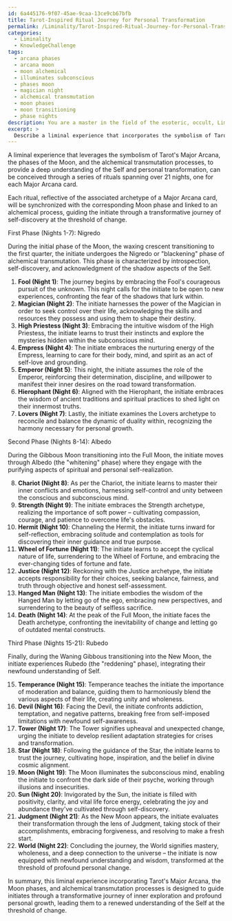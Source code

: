 ```yaml
---
id: 6a445176-9f07-45ae-9caa-13ce9cb67bfb
title: Tarot-Inspired Ritual Journey for Personal Transformation
permalink: /Liminality/Tarot-Inspired-Ritual-Journey-for-Personal-Transformation/
categories:
  - Liminality
  - KnowledgeChallenge
tags:
  - arcana phases
  - arcana moon
  - moon alchemical
  - illuminates subconscious
  - phases moon
  - magician night
  - alchemical transmutation
  - moon phases
  - moon transitioning
  - phase nights
description: You are a master in the field of the esoteric, occult, Liminality and Education. You are a writer of tests, challenges, books and deep knowledge on Liminality for initiates and students to gain deep insights and understanding from. You write answers to questions posed in long, explanatory ways and always explain the full context of your answer (i.e., related concepts, formulas, examples, or history), as well as the step-by-step thinking process you take to answer the challenges. Be rigorous and thorough, and summarize the key themes, ideas, and conclusions at the end.
excerpt: > 
  Describe a liminal experience that incorporates the symbolism of Tarot's Major Arcana, the phases of the Moon, and alchemical transmutation processes, and explain how this experience leads to a profound understanding of the Self at the threshold of significant personal transformation.
---
```

A liminal experience that leverages the symbolism of Tarot's Major Arcana, the phases of the Moon, and the alchemical transmutation processes, to provide a deep understanding of the Self and personal transformation, can be conceived through a series of rituals spanning over 21 nights, one for each Major Arcana card. 

Each ritual, reflective of the associated archetype of a Major Arcana card, will be synchronized with the corresponding Moon phase and linked to an alchemical process, guiding the initiate through a transformative journey of self-discovery at the threshold of change.

First Phase (Nights 1-7): Nigredo

During the initial phase of the Moon, the waxing crescent transitioning to the first quarter, the initiate undergoes the Nigredo or "blackening" phase of alchemical transmutation. This phase is characterized by introspection, self-discovery, and acknowledgment of the shadow aspects of the Self.

1. **Fool (Night 1)**: The journey begins by embracing the Fool's courageous pursuit of the unknown. This night calls for the initiate to be open to new experiences, confronting the fear of the shadows that lurk within.
2. **Magician (Night 2)**: The initiate harnesses the power of the Magician in order to seek control over their life, acknowledging the skills and resources they possess and using them to shape their destiny.
3. **High Priestess (Night 3)**: Embracing the intuitive wisdom of the High Priestess, the initiate learns to trust their instincts and explore the mysteries hidden within the subconscious mind.
4. **Empress (Night 4)**: The initiate embraces the nurturing energy of the Empress, learning to care for their body, mind, and spirit as an act of self-love and grounding.
5. **Emperor (Night 5)**: This night, the initiate assumes the role of the Emperor, reinforcing their determination, discipline, and willpower to manifest their inner desires on the road toward transformation.
6. **Hierophant (Night 6)**: Aligned with the Hierophant, the initiate embraces the wisdom of ancient traditions and spiritual practices to shed light on their innermost truths.
7. **Lovers (Night 7)**: Lastly, the initiate examines the Lovers archetype to reconcile and balance the dynamic of duality within, recognizing the harmony necessary for personal growth.

Second Phase (Nights 8-14): Albedo

During the Gibbous Moon transitioning into the Full Moon, the initiate moves through Albedo (the "whitening" phase) where they engage with the purifying aspects of spiritual and personal self-realization.

8. **Chariot (Night 8)**: As per the Chariot, the initiate learns to master their inner conflicts and emotions, harnessing self-control and unity between the conscious and subconscious mind.
9. **Strength (Night 9)**: The initiate embraces the Strength archetype, realizing the importance of soft power – cultivating compassion, courage, and patience to overcome life's obstacles.
10. **Hermit (Night 10)**: Channeling the Hermit, the initiate turns inward for self-reflection, embracing solitude and contemplation as tools for discovering their inner guidance and true purpose.
11. **Wheel of Fortune (Night 11)**: The initiate learns to accept the cyclical nature of life, surrendering to the Wheel of Fortune, and embracing the ever-changing tides of fortune and fate.
12. **Justice (Night 12)**: Reckoning with the Justice archetype, the initiate accepts responsibility for their choices, seeking balance, fairness, and truth through objective and honest self-assessment.
13. **Hanged Man (Night 13)**: The initiate embodies the wisdom of the Hanged Man by letting go of the ego, embracing new perspectives, and surrendering to the beauty of selfless sacrifice.
14. **Death (Night 14)**: At the peak of the Full Moon, the initiate faces the Death archetype, confronting the inevitability of change and letting go of outdated mental constructs.

Third Phase (Nights 15-21): Rubedo

Finally, during the Waning Gibbous transitioning into the New Moon, the initiate experiences Rubedo (the "reddening" phase), integrating their newfound understanding of Self.

15. **Temperance (Night 15)**: Temperance teaches the initiate the importance of moderation and balance, guiding them to harmoniously blend the various aspects of their life, creating unity and wholeness.
16. **Devil (Night 16)**: Facing the Devil, the initiate confronts addiction, temptation, and negative patterns, breaking free from self-imposed limitations with newfound self-awareness.
17. **Tower (Night 17)**: The Tower signifies upheaval and unexpected change, urging the initiate to develop resilient adaptation strategies for crises and transformation.
18. **Star (Night 18)**: Following the guidance of the Star, the initiate learns to trust the journey, cultivating hope, inspiration, and the belief in divine cosmic alignment.
19. **Moon (Night 19)**: The Moon illuminates the subconscious mind, enabling the initiate to confront the dark side of their psyche, working through illusions and insecurities.
20. **Sun (Night 20)**: Invigorated by the Sun, the initiate is filled with positivity, clarity, and vital life force energy, celebrating the joy and abundance they've cultivated through self-discovery.
21. **Judgment (Night 21)**: As the New Moon appears, the initiate evaluates their transformation through the lens of Judgment, taking stock of their accomplishments, embracing forgiveness, and resolving to make a fresh start.
22. **World (Night 22)**: Concluding the journey, the World signifies mastery, wholeness, and a deep connection to the universe – the initiate is now equipped with newfound understanding and wisdom, transformed at the threshold of profound personal change.

In summary, this liminal experience incorporating Tarot's Major Arcana, the Moon phases, and alchemical transmutation processes is designed to guide initiates through a transformative journey of inner exploration and profound personal growth, leading them to a renewed understanding of the Self at the threshold of change.
